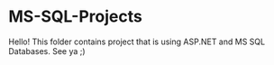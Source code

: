 # MS-SQL-Projects
Hello!
This folder contains project that is using ASP.NET and MS SQL Databases.
See ya ;)
